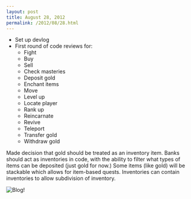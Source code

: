 ```yaml
---
layout: post
title: August 28, 2012
permalink: /2012/08/28.html
---
```


* Set up devlog
* First round of code reviews for:
  * Fight
  * Buy
  * Sell
  * Check masteries
  * Deposit gold
  * Enchant items
  * Move
  * Level up
  * Locate player
  * Rank up
  * Reincarnate
  * Revive
  * Teleport
  * Transfer gold
  * Withdraw gold

Made decision that gold should be treated as an inventory item. Banks should
act as inventories in code, with the ability to filter what types of items
can be deposited (just gold for now.) Some items (like gold) will be stackable
which allows for item-based quests. Inventories can contain inventories to
allow subdivision of inventory.

![Blog!](http://i.imgur.com/LnnQS.png)
